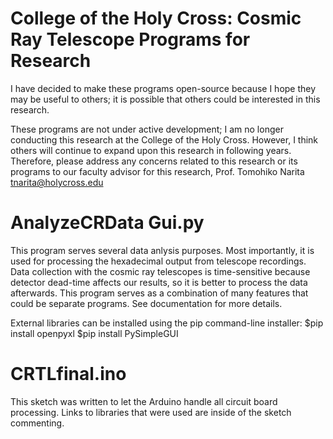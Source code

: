# College of the Holy Cross: Cosmic Ray Telescope Programs for Research
I have decided to make these programs open-source because I hope they may be useful to others; it is possible that others could be interested in this research.

These programs are not under active development; I am no longer conducting this research at the College of the Holy Cross. However, I think others will continue to expand upon this research in following years. Therefore, please address any concerns related to this research or its programs to our faculty advisor for this research, Prof. Tomohiko Narita tnarita@holycross.edu

# AnalyzeCRData Gui.py
This program serves several data anlysis purposes. Most importantly, it is used for processing the hexadecimal output from telescope recordings. Data collection with the cosmic ray telescopes is time-sensitive because detector dead-time affects our results, so it is better to process the data afterwards. This program serves as a combination of many features that could be separate programs. See documentation for more details.

External libraries can be installed using the pip command-line installer:
$pip install openpyxl
$pip install PySimpleGUI

# CRTLfinal.ino
This sketch was written to let the Arduino handle all circuit board processing. Links to libraries that were used are inside of the sketch commenting.
